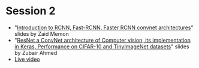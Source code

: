 # Session 2
- "[Introduction to RCNN, Fast-RCNN, Faster RCNN convnet architectures](https://drive.google.com/open?id=17LYtF1Bpz-ILaUWPAsFVrOlIHLoN4SMJ)" slides by Zaid Memon
- "[ResNet a ConvNet architecture of Computer vision, its implementation in Keras, Performance on CIFAR-10 and TinyImageNet datasets](https://drive.google.com/open?id=19WvLGp0P4UAiASI4czUnCZ-iJgkPvZzs)" slides by Zubair Ahmed
- [Live video](https://www.facebook.com/zubairahmed.a.i/videos/10155436996861517/)
